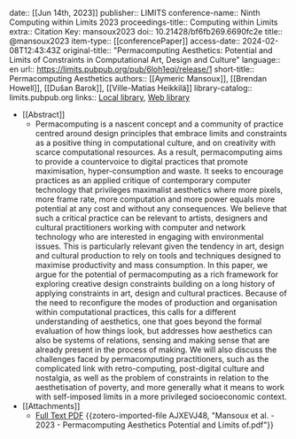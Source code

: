 date:: [[Jun 14th, 2023]]
publisher:: LIMITS
conference-name:: Ninth Computing within Limits 2023
proceedings-title:: Computing within Limits
extra:: Citation Key: mansoux2023
doi:: 10.21428/bf6fb269.6690fc2e
title:: @mansoux2023
item-type:: [[conferencePaper]]
access-date:: 2024-02-08T12:43:43Z
original-title:: "Permacomputing Aesthetics: Potential and Limits of Constraints in Computational Art, Design and Culture"
language:: en
url:: https://limits.pubpub.org/pub/6loh1eqi/release/1
short-title:: Permacomputing Aesthetics
authors:: [[Aymeric Mansoux]], [[Brendan Howell]], [[Dušan Barok]], [[Ville-Matias Heikkilä]]
library-catalog:: limits.pubpub.org
links:: [Local library](zotero://select/groups/2386895/items/HRX5S6J6), [Web library](https://www.zotero.org/groups/2386895/items/HRX5S6J6)

- [[Abstract]]
	- Permacomputing is a nascent concept and a community of practice centred around design principles that embrace limits and constraints as a positive thing in computational culture, and on creativity with scarce computational resources. As a result, permacomputing aims to provide a countervoice to digital practices that promote maximisation, hyper-consumption and waste. It seeks to encourage practices as an applied critique of contemporary computer technology that privileges maximalist aesthetics where more pixels, more frame rate, more computation and more power equals more potential at any cost and without any consequences. We believe that such a critical practice can be relevant to artists, designers and cultural practitioners working with computer and network technology who are interested in engaging with environmental issues. This is particularly relevant given the tendency in art, design and cultural production to rely on tools and techniques designed to maximise productivity and mass consumption. In this paper, we argue for the potential of permacomputing as a rich framework for exploring creative design constraints building on a long history of applying constraints in art, design and cultural practices. Because of the need to reconfigure the modes of production and organisation within computational practices, this calls for a different understanding of aesthetics, one that goes beyond the formal evaluation of how things look, but addresses how aesthetics can also be systems of relations, sensing and making sense that are already present in the process of making. We will also discuss the challenges faced by permacomputing practitioners, such as the complicated link with retro-computing, post-digital culture and nostalgia, as well as the problem of constraints in relation to the aesthetisation of poverty, and more generally what it means to work with self-imposed limits in a more privileged socioeconomic context.
- [[Attachments]]
	- [Full Text PDF](https://limits.pubpub.org/pub/6loh1eqi/download/pdf) {{zotero-imported-file AJXEVJ48, "Mansoux et al. - 2023 - Permacomputing Aesthetics Potential and Limits of.pdf"}}